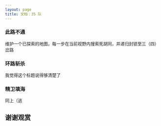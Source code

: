 ```yaml
---
layout: page
title: 文档：35 队
---
```


### 此路不通

维护一个已探索的地图，每一步在当前视野内搜索死胡同，并递归封锁至三（四）岔路

### 环路斩杀

我觉得这个标题说得够清楚了

### 精卫填海

同上（逃

## 谢谢观赏